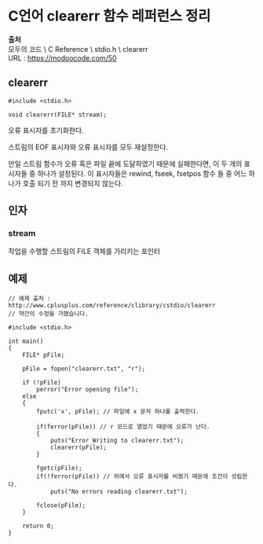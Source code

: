 # C언어 clearerr 함수 레퍼런스 정리
  
**출처**  
모두의 코드 \ C Reference \ stdio.h \ clearerr  
URL : https://modoocode.com/50  
  
## clearerr
  
    #include <stdio.h>

    void clearerr(FILE* stream);
  
오류 표시자를 초기화한다.  
  
스트림의 EOF 표시자와 오류 표시자를 모두 재설정한다.  
  
만일 스트림 함수가 오류 혹은 파일 끝에 도달하였기 때문에 실패한다면, 이 두 개의 표시자들 중 하나가 설정된다. 이 표시자들은 rewind, fseek, fsetpos 함수 들 중 어느 하나가 호출 되기 전 까지 변경되지 않는다.  
  
## 인자
  
### stream
  
작업을 수행할 스트림의 FILE 객체를 가리키는 포인터  
  
## 예제
  
    // 예제 출처 : http://www.cplusplus.com/reference/clibrary/cstdio/clearerr
    // 약간의 수정을 가했습니다.

    #include <stdio.h>

    int main()
    {
        FILE* pFile;

        pFile = fopen("clearerr.txt", "r");

        if (!pFile)
            perror("Error opening file");
        else
        {
            fputc('x', pFile); // 파일에 x 문자 하나를 출력한다.

            if(ferror(pFile)) // r 모드로 열었기 때문에 오류가 난다.
            {
                puts("Error Writing to clearerr.txt");
                clearerr(pFile);
            }
            
            fgetc(pFile);
            if(!ferror(pFile)) // 위에서 오류 표시자를 비웠기 때문에 조건이 성립한다.
                puts("No errors reading clearerr.txt");
            
            fclose(pFile);
        }

        return 0;
    }